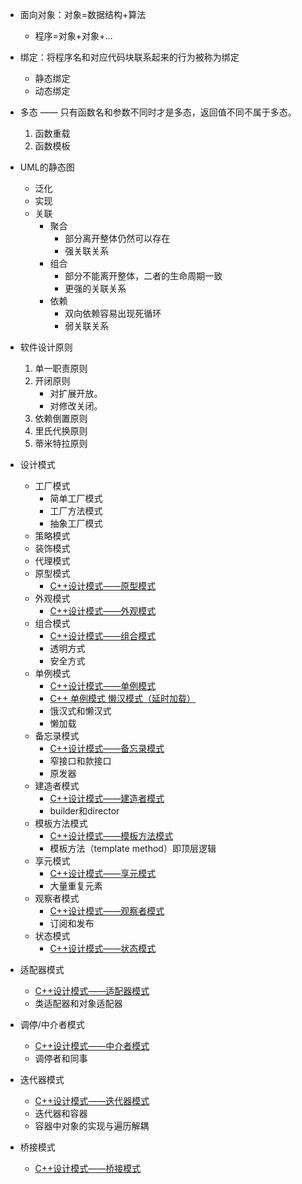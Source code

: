 * 面向对象：对象=数据结构+算法
  * 程序=对象+对象+…
  
*  绑定：将程序名和对应代码块联系起来的行为被称为绑定
   *  静态绑定
   *  动态绑定
  
* 多态 —— 只有函数名和参数不同时才是多态，返回值不同不属于多态。
  1. 函数重载
  2. 函数模板 

* UML的静态图
  * 泛化
  * 实现
  * 关联
    * 聚合  
      * 部分离开整体仍然可以存在
      * 强关联关系
    * 组合
      * 部分不能离开整体，二者的生命周期一致
      * 更强的关联关系
    * 依赖
      * 双向依赖容易出现死循环
      * 弱关联关系

* 软件设计原则
  1. 单一职责原则
  2. 开闭原则
       * 对扩展开放。
       * 对修改关闭。 
  3. 依赖倒置原则
  4. 里氏代换原则
  5. 蒂米特拉原则

* 设计模式
  * 工厂模式
    * 简单工厂模式
    * 工厂方法模式
    * 抽象工厂模式
  * 策略模式
  * 装饰模式
  * 代理模式
  * 原型模式
    * [C++设计模式——原型模式 ](https://www.cnblogs.com/ring1992/p/9592911.html)
  * 外观模式
    * [C++设计模式——外观模式 ](https://www.cnblogs.com/ring1992/p/9593112.html)
  * 组合模式
    * [C++设计模式——组合模式 ](https://www.cnblogs.com/ring1992/p/9593013.html)
    * 透明方式
    * 安全方式
  * 单例模式
    * [C++设计模式——单例模式 ](https://www.cnblogs.com/ring1992/p/9592817.html)
    * [C++ 单例模式 懒汉模式（延时加载） ](https://blog.csdn.net/cleverlemon/article/details/108428548)
    * 饿汉式和懒汉式
    * 懒加载
  * 备忘录模式
    * [C++设计模式——备忘录模式 ](https://www.cnblogs.com/ring1992/p/9593487.html)
    * 窄接口和款接口
    * 原发器
  * 建造者模式
    * [C++设计模式——建造者模式 ](https://www.cnblogs.com/ring1992/p/9592877.html)
    * builder和director
  * 模板方法模式
    * [C++设计模式——模板方法模式 ](https://www.cnblogs.com/ring1992/p/9593609.html)
    * 模板方法（template method）即顶层逻辑
  * 享元模式
    * [C++设计模式——享元模式 ](https://www.cnblogs.com/ring1992/p/9593235.html)
    * 大量重复元素
  * 观察者模式
    * [C++设计模式——观察者模式 ](https://www.cnblogs.com/ring1992/p/9593502.html)
    * 订阅和发布
  * 状态模式
    * [C++设计模式——状态模式 ](https://www.cnblogs.com/ring1992/p/9593533.html)
* 适配器模式
    * [C++设计模式——适配器模式 ](https://www.cnblogs.com/ring1992/p/9592942.html)
    * 类适配器和对象适配器
* 调停/中介者模式
    * [C++设计模式——中介者模式 ](https://www.cnblogs.com/ring1992/p/9593451.html)
    * 调停者和同事
* 迭代器模式
    * [C++设计模式——迭代器模式 ](https://www.cnblogs.com/ring1992/p/9593404.html)
    * 迭代器和容器
    * 容器中对象的实现与遍历解耦
* 桥接模式
    * [C++设计模式——桥接模式 ](https://www.cnblogs.com/ring1992/p/9592983.html)
